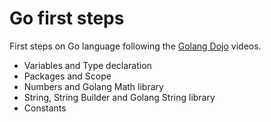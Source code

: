 # Go first steps

First steps on Go language following the [Golang Dojo](https://www.youtube.com/c/GolangDojo) videos.

- Variables and Type declaration
- Packages and Scope
- Numbers and Golang Math library
- String, String Builder and Golang String library
- Constants
